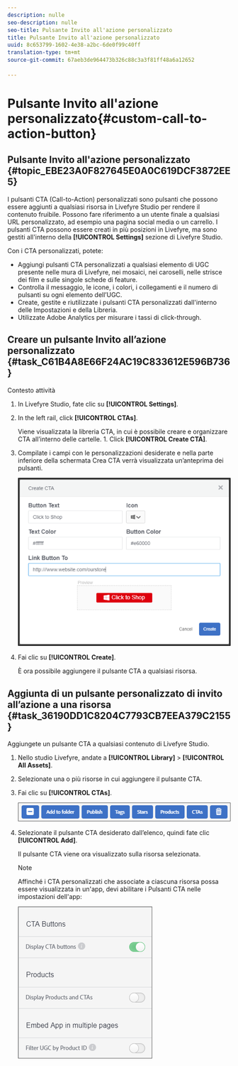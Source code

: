 ```yaml
---
description: nulle
seo-description: nulle
seo-title: Pulsante Invito all'azione personalizzato
title: Pulsante Invito all'azione personalizzato
uuid: 8c653799-1602-4e38-a2bc-6de0f99c40ff
translation-type: tm+mt
source-git-commit: 67aeb3de964473b326c88c3a3f81ff48a6a12652

---
```



# Pulsante Invito all'azione personalizzato{#custom-call-to-action-button}

## Pulsante Invito all'azione personalizzato {#topic_EBE23A0F827645E0A0C619DCF3872EE5}

I pulsanti CTA (Call-to-Action) personalizzati sono pulsanti che possono essere aggiunti a qualsiasi risorsa in Livefyre Studio per rendere il contenuto fruibile. Possono fare riferimento a un utente finale a qualsiasi URL personalizzato, ad esempio una pagina social media o un carrello. I pulsanti CTA possono essere creati in più posizioni in Livefyre, ma sono gestiti all'interno della **[!UICONTROL Settings]** sezione di Livefyre Studio.

Con i CTA personalizzati, potete:

* Aggiungi pulsanti CTA personalizzati a qualsiasi elemento di UGC presente nelle mura di Livefyre, nei mosaici, nei caroselli, nelle strisce dei film e sulle singole schede di feature.
* Controlla il messaggio, le icone, i colori, i collegamenti e il numero di pulsanti su ogni elemento dell’UGC.
* Create, gestite e riutilizzate i pulsanti CTA personalizzati dall'interno delle Impostazioni e della Libreria.
* Utilizzate Adobe Analytics per misurare i tassi di click-through.

## Creare un pulsante Invito all’azione personalizzato {#task_C61B4A8E66F24AC19C833612E596B736}

Contesto attività

1. In Livefyre Studio, fate clic su **[!UICONTROL Settings]**.
1. In the left rail, click **[!UICONTROL CTAs]**.

   Viene visualizzata la libreria CTA, in cui è possibile creare e organizzare CTA all’interno delle cartelle. 1. Click **[!UICONTROL Create CTA]**.
1. Compilate i campi con le personalizzazioni desiderate e nella parte inferiore della schermata Crea CTA verrà visualizzata un’anteprima dei pulsanti.

   ![](assets/cta-button-create.png)

1. Fai clic su **[!UICONTROL Create]**.

   È ora possibile aggiungere il pulsante CTA a qualsiasi risorsa.

## Aggiunta di un pulsante personalizzato di invito all’azione a una risorsa {#task_36190DD1C8204C7793CB7EEA379C2155}

Aggiungete un pulsante CTA a qualsiasi contenuto di Livefyre Studio.

1. Nello studio Livefyre, andate a **[!UICONTROL Library]** &gt; **[!UICONTROL All Assets]**.
1. Selezionate una o più risorse in cui aggiungere il pulsante CTA.
1. Fai clic su **[!UICONTROL CTAs]**.

   ![](assets/cta-button-create2.png)

1. Selezionate il pulsante CTA desiderato dall’elenco, quindi fate clic **[!UICONTROL Add]**.

   Il pulsante CTA viene ora visualizzato sulla risorsa selezionata.

   >[!NOTE]
   >
   >Affinché i CTA personalizzati che associate a ciascuna risorsa possa essere visualizzata in un'app, devi abilitare i Pulsanti CTA nelle impostazioni dell'app:
   >
   >![](assets/cta-button-enable.png)
